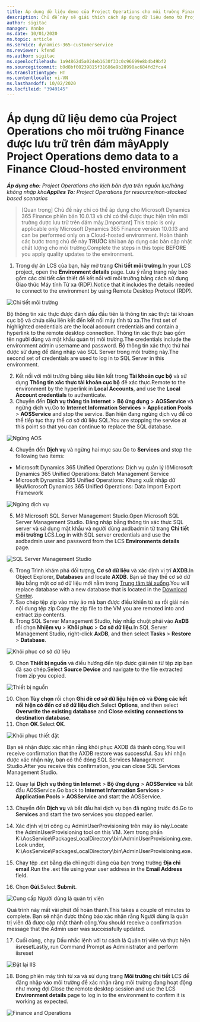 ```yaml
---
title: Áp dụng dữ liệu demo của Project Operations cho môi trường Finance được lưu trữ trên đám mây
description: Chủ đề này sẽ giải thích cách áp dụng dữ liệu demo từ Project Operations cho môi trường Dynamics 365 Finance được lưu trữ trên đám mây.
author: sigitac
manager: Annbe
ms.date: 10/01/2020
ms.topic: article
ms.service: dynamics-365-customerservice
ms.reviewer: kfend
ms.author: sigitac
ms.openlocfilehash: 1a94862d5a024eb1630f33c0c96699e8b4b49bf2
ms.sourcegitcommit: b9d8bf00239815f31686e9b28998ac684fd2fca4
ms.translationtype: HT
ms.contentlocale: vi-VN
ms.lasthandoff: 10/02/2020
ms.locfileid: "3949145"
---
```

# <a name="apply-project-operations-demo-data-to-a-finance-cloud-hosted-environment"></a><span data-ttu-id="3163c-103">Áp dụng dữ liệu demo của Project Operations cho môi trường Finance được lưu trữ trên đám mây</span><span class="sxs-lookup"><span data-stu-id="3163c-103">Apply Project Operations demo data to a Finance Cloud-hosted environment</span></span>

<span data-ttu-id="3163c-104">_**Áp dụng cho:** Project Operations cho kịch bản dựa trên nguồn lực/hàng không nhập kho_</span><span class="sxs-lookup"><span data-stu-id="3163c-104">_**Applies To:** Project Operations for resource/non-stocked based scenarios_</span></span>

><span data-ttu-id="3163c-105">[Quan trọng] Chủ đề này chỉ có thể áp dụng cho Microsoft Dynamics 365 Finance phiên bản 10.0.13 và chỉ có thể được thực hiện trên môi trường được lưu trữ trên đám mây.</span><span class="sxs-lookup"><span data-stu-id="3163c-105">[Important] This topic is only applicable only Microsoft Dynamics 365 Finance version 10.0.13 and can be performed only on a Cloud-hosted environment.</span></span> <span data-ttu-id="3163c-106">Hoàn thành các bước trong chủ đề này **TRƯỚC** khi bạn áp dụng các bản cập nhật chất lượng cho môi trường.</span><span class="sxs-lookup"><span data-stu-id="3163c-106">Complete the steps in this topic **BEFORE** you apply quality updates to the environment.</span></span>

1. <span data-ttu-id="3163c-107">Trong dự án LCS của bạn, hãy mở trang **Chi tiết môi trường**.</span><span class="sxs-lookup"><span data-stu-id="3163c-107">In your LCS project, open the **Environment details** page.</span></span> <span data-ttu-id="3163c-108">Lưu ý rằng trang này bao gồm các chi tiết cần thiết để kết nối với môi trường bằng cách sử dụng Giao thức Máy tính Từ xa (RDP).</span><span class="sxs-lookup"><span data-stu-id="3163c-108">Notice that it includes the details needed to connect to the environment by using Remote Desktop Protocol (RDP).</span></span>

![Chi tiết môi trường ](./media/1EnvironmentDetails.png)

<span data-ttu-id="3163c-110">Bộ thông tin xác thực được đánh dấu đầu tiên là thông tin xác thực tài khoản cục bộ và chứa siêu liên kết đến kết nối máy tính từ xa.</span><span class="sxs-lookup"><span data-stu-id="3163c-110">The first set of highlighted credentials are the local account credentials and contain a hyperlink to the remote desktop connection.</span></span> <span data-ttu-id="3163c-111">Thông tin xác thực bao gồm tên người dùng và mật khẩu quản trị môi trường.</span><span class="sxs-lookup"><span data-stu-id="3163c-111">The credentials include the environment admin username and password.</span></span> <span data-ttu-id="3163c-112">Bộ thông tin xác thực thứ hai được sử dụng để đăng nhập vào SQL Server trong môi trường này.</span><span class="sxs-lookup"><span data-stu-id="3163c-112">The second set of credentials are used to log in to SQL Server in this environment.</span></span>

2. <span data-ttu-id="3163c-113">Kết nối với môi trường bằng siêu liên kết trong **Tài khoản cục bộ** và sử dụng **Thông tin xác thực tài khoản cục bộ** để xác thực.</span><span class="sxs-lookup"><span data-stu-id="3163c-113">Remote to the environment by the hyperlink in **Local Accounts**, and use the **Local Account credentials** to authenticate.</span></span>
3. <span data-ttu-id="3163c-114">Chuyển đến **Dịch vụ thông tin Internet** > **Bộ ứng dụng** > **AOSService** và ngừng dịch vụ.</span><span class="sxs-lookup"><span data-stu-id="3163c-114">Go to **Internet Information Services** > **Application Pools** > **AOSService** and stop the service.</span></span> <span data-ttu-id="3163c-115">Bạn hiện đang ngừng dịch vụ để có thể tiếp tục thay thế cơ sở dữ liệu SQL.</span><span class="sxs-lookup"><span data-stu-id="3163c-115">You are stopping the service at this point so that you can continue to replace the SQL database.</span></span>

![Ngừng AOS](./media/2StopAOS.png)

4. <span data-ttu-id="3163c-117">Chuyển đến **Dịch vụ** và ngừng hai mục sau:</span><span class="sxs-lookup"><span data-stu-id="3163c-117">Go to **Services** and stop the following two items:</span></span>

- <span data-ttu-id="3163c-118">Microsoft Dynamics 365 Unified Operations: Dịch vụ quản lý lô</span><span class="sxs-lookup"><span data-stu-id="3163c-118">Microsoft Dynamics 365 Unified Operations: Batch Management Service</span></span>
- <span data-ttu-id="3163c-119">Microsoft Dynamics 365 Unified Operations: Khung xuất nhập dữ liệu</span><span class="sxs-lookup"><span data-stu-id="3163c-119">Microsoft Dynamics 365 Unified Operations: Data Import Export Framework</span></span>

![Ngừng dịch vụ](./media/3StopServices.png)

5. <span data-ttu-id="3163c-121">Mở Microsoft SQL Server Management Studio.</span><span class="sxs-lookup"><span data-stu-id="3163c-121">Open Microsoft SQL Server Management Studio.</span></span> <span data-ttu-id="3163c-122">Đăng nhập bằng thông tin xác thực SQL server và sử dụng mật khẩu và người dùng axdbadmin từ trang **Chi tiết môi trường** LCS.</span><span class="sxs-lookup"><span data-stu-id="3163c-122">Log in with SQL server credentials and use the axdbadmin user and password from the LCS **Environments details** page.</span></span>

![SQL Server Management Studio](./media/4SSMS.png)

6. <span data-ttu-id="3163c-124">Trong Trình khám phá đối tượng, **Cơ sở dữ liệu** và xác định vị trí **AXDB**.</span><span class="sxs-lookup"><span data-stu-id="3163c-124">In Object Explorer, **Databases** and locate **AXDB**.</span></span> <span data-ttu-id="3163c-125">Bạn sẽ thay thế cơ sở dữ liệu bằng một cơ sở dữ liệu mới nằm trong [Trung tâm tải xuống](https://download.microsoft.com/download/1/a/3/1a314bd2-b082-4a87-abdc-1ba26c92b63d/ProjOpsDemoDataFOGARelease.zip).</span><span class="sxs-lookup"><span data-stu-id="3163c-125">You will replace database with a new database that is located in the [Download Center](https://download.microsoft.com/download/1/a/3/1a314bd2-b082-4a87-abdc-1ba26c92b63d/ProjOpsDemoDataFOGARelease.zip).</span></span> 
7. <span data-ttu-id="3163c-126">Sao chép tệp zip vào máy ảo mà bạn được điều khiển từ xa rồi giải nén nội dung tệp zip.</span><span class="sxs-lookup"><span data-stu-id="3163c-126">Copy the zip file to the VM you are remoted into and extract zip contents.</span></span>
8. <span data-ttu-id="3163c-127">Trong SQL Server Management Studio, hãy nhấp chuột phải vào **AxDB** rồi chọn **Nhiệm vụ** > **Khôi phục** > **Cơ sở dữ liệu**.</span><span class="sxs-lookup"><span data-stu-id="3163c-127">In SQL Server Management Studio, right-click **AxDB**, and then select **Tasks** > **Restore** > **Database**.</span></span>

![Khôi phục cơ sở dữ liệu](./media/5RestoreDatabase.png)

9. <span data-ttu-id="3163c-129">Chọn **Thiết bị nguồn** và điều hướng đến tệp được giải nén từ tệp zip bạn đã sao chép.</span><span class="sxs-lookup"><span data-stu-id="3163c-129">Select **Source Device** and navigate to the file extracted from zip you copied.</span></span>

![Thiết bị nguồn](./media/6SourceDevice.png)

10. <span data-ttu-id="3163c-131">Chọn **Tùy chọn** rồi chọn **Ghi đè cơ sở dữ liệu hiện có** và **Đóng các kết nối hiện có đến cơ sở dữ liệu đích**.</span><span class="sxs-lookup"><span data-stu-id="3163c-131">Select **Options**, and then select **Overwrite the existing database** and **Close existing connections to destination database**.</span></span> 
11. <span data-ttu-id="3163c-132">Chọn **OK**.</span><span class="sxs-lookup"><span data-stu-id="3163c-132">Select **OK**.</span></span>

![Khôi phục thiết đặt](./media/7RestoreSetting.png)

<span data-ttu-id="3163c-134">Bạn sẽ nhận được xác nhận rằng khôi phục AXDB đã thành công.</span><span class="sxs-lookup"><span data-stu-id="3163c-134">You will receive confirmation that the AXDB restore was successful.</span></span> <span data-ttu-id="3163c-135">Sau khi nhận được xác nhận này, bạn có thể đóng SQL Services Management Studio.</span><span class="sxs-lookup"><span data-stu-id="3163c-135">After you receive this confirmation, you can close SQL Services Management Studio.</span></span>

12. <span data-ttu-id="3163c-136">Quay lại **Dịch vụ thông tin Internet** > **Bộ ứng dụng** > **AOSService** và bắt đầu AOSService.</span><span class="sxs-lookup"><span data-stu-id="3163c-136">Go back to **Internet Information Services** > **Application Pools** > **AOSService** and start the AOSService.</span></span>
13. <span data-ttu-id="3163c-137">Chuyển đến **Dịch vụ** và bắt đầu hai dịch vụ bạn đã ngừng trước đó.</span><span class="sxs-lookup"><span data-stu-id="3163c-137">Go to **Services** and start the two services you stopped earlier.</span></span>

14. <span data-ttu-id="3163c-138">Xác định vị trí công cụ AdminUserProvisioning trên máy ảo này.</span><span class="sxs-lookup"><span data-stu-id="3163c-138">Locate the AdminUserProvisioning tool on this VM.</span></span> <span data-ttu-id="3163c-139">Xem trong phần K:\AosService\PackagesLocalDirectory\bin\AdminUserProvisioning.exe.</span><span class="sxs-lookup"><span data-stu-id="3163c-139">Look under, K:\AosService\PackagesLocalDirectory\bin\AdminUserProvisioning.exe.</span></span>
15. <span data-ttu-id="3163c-140">Chạy tệp .ext bằng địa chỉ người dùng của bạn trong trường **Địa chỉ email**.</span><span class="sxs-lookup"><span data-stu-id="3163c-140">Run the .ext file using your user address in the **Email Address** field.</span></span> 
16. <span data-ttu-id="3163c-141">Chọn **Gửi**.</span><span class="sxs-lookup"><span data-stu-id="3163c-141">Select **Submit**.</span></span>

![Cung cấp Người dùng là quản trị viên](./media/8AdminUserProvisioning.png)

<span data-ttu-id="3163c-143">Quá trình này mất vài phút để hoàn thành.</span><span class="sxs-lookup"><span data-stu-id="3163c-143">This takes a couple of minutes to complete.</span></span> <span data-ttu-id="3163c-144">Bạn sẽ nhận được thông báo xác nhận rằng Người dùng là quản trị viên đã được cập nhật thành công.</span><span class="sxs-lookup"><span data-stu-id="3163c-144">You should receive a confirmation message that the Admin user was successfully updated.</span></span>

17. <span data-ttu-id="3163c-145">Cuối cùng, chạy Dấu nhắc lệnh với tư cách là Quản trị viên và thực hiện iisreset</span><span class="sxs-lookup"><span data-stu-id="3163c-145">Lastly, run Command Prompt as Administrator and perform iisreset</span></span>

![Đặt lại IIS](./media/9IISReset.png)

18. <span data-ttu-id="3163c-147">Đóng phiên máy tính từ xa và sử dụng trang **Môi trường chi tiết** LCS để đăng nhập vào môi trường để xác nhận rằng môi trường đang hoạt động như mong đợi.</span><span class="sxs-lookup"><span data-stu-id="3163c-147">Close the remote desktop session and use the LCS **Environment details** page to log in to the environment to confirm it is working as expected.</span></span>

![Finance and Operations](./media/10FinanceAndOperations.png)
